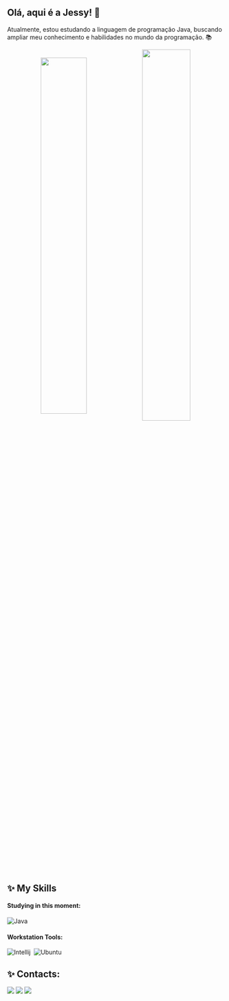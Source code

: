 ## Olá, aqui é a Jessy! 🌼

<p align="left"> Atualmente, estou estudando a linguagem de programação Java, buscando ampliar meu conhecimento e habilidades no mundo da programação. 📚</p>

<div  align="center" style="margin-bottom:100px">
<img width=46% align="center" src="https://github-readme-streak-stats.herokuapp.com?user=jessyferrs&theme=radical&date_format=M%20j%5B%2C%20Y%5D&mode=weekly" />
<img width=47% align="center" src="https://github-readme-stats-xqlh-git-main-jessicas-projects-d9accd72.vercel.app/api/top-langs/?username=jessyferrs&show_icons=true&theme=radical&layout=compact" />
 </div>

## ✨ My Skills
#### Studying in this moment:
 
![Java](https://img.shields.io/badge/java-%23ED8B00.svg?style=for-the-badge&logo=openjdk&logoColor=white)&nbsp;

#### Workstation Tools:

![Intellij](https://img.shields.io/badge/Intellij%20Idea-000?logo=intellij-idea&style=for-the-badge)&nbsp;
![Ubuntu](https://img.shields.io/badge/Ubuntu-E95420?style=for-the-badge&logo=ubuntu&logoColor=white)&nbsp;

## ✨ Contacts:
  <div> 
 <a href="https://instagram.com/jessyferrs" target="_blank"><img src="https://img.shields.io/badge/-Instagram-%23E4405F?style=for-the-badge&logo=instagram&logoColor=white" target="_blank"></a>
   <a href="https://www.linkedin.com/in/jessferreirasilva/" target="_blank"><img src="https://img.shields.io/badge/-LinkedIn-%230077B5?style=for-the-badge&logo=linkedin&logoColor=white" target="_blank"></a> 
  <a href = "mailto:contatojessyferrs@gmail.com"><img src="https://img.shields.io/badge/-Gmail-%23333?style=for-the-badge&logo=gmail&logoColor=white" target="_blank"></a>
